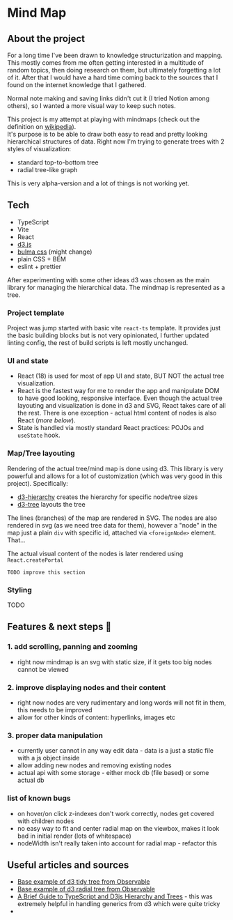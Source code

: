 # Mind Map

## About the project

For a long time I've been drawn to knowledge structurization and mapping. This mostly comes from me often getting interested in a multitude of random topics, then doing research on them, but ultimately forgetting a lot of it. After that I would have a hard time coming back to the sources that I found on the internet knowledge that I gathered.

Normal note making and saving links didn't cut it (I tried Notion among others), so I wanted a more visual way to keep such notes.

This project is my attempt at playing with mindmaps (check out the definition on [wikipedia](https://en.wikipedia.org/wiki/Mind_map)).  
It's purpose is to be able to draw both easy to read and pretty looking hierarchical structures of data.
Right now I'm trying to generate trees with 2 styles of visualization:

- standard top-to-bottom tree
- radial tree-like graph

This is very alpha-version and a lot of things is not working yet.

## Tech

- TypeScript
- Vite
- React
- [d3.js](https://d3js.org/)
- [bulma css](https://bulma.io) (might change)
- plain CSS + BEM
- eslint + prettier

After experimenting with some other ideas d3 was chosen as the main library for managing the hierarchical data. The mindmap is represented as a tree.

### Project template

Project was jump started with basic vite `react-ts` template.
It provides just the basic building blocks but is not very opinionated, I further updated linting config, the rest of build scripts is left mostly unchanged.

### UI and state

- React (18) is used for most of app UI and state, BUT NOT the actual tree visualization.  
- React is the fastest way for me to render the app and manipulate DOM to have good looking, responsive interface.
Even though the actual tree layouting and visualization is done in d3 and SVG, React takes care of all the rest. There is one exception - actual html content of nodes is also React (_more below_).
- State is handled via mostly standard React practices: POJOs and `useState` hook.

### Map/Tree layouting

Rendering of the actual tree/mind map is done using d3. This library is very powerful and allows for a lot of customization (which was very good in this project).
Specifically:

- [d3-hierarchy](https://d3js.org/d3-hierarchy/hierarchy) creates the hierarchy for specific node/tree sizes
- [d3-tree](https://d3js.org/d3-hierarchy/tree) layouts the tree

The lines (branches) of the map are rendered in SVG. The nodes are also rendered in svg (as we need tree data for them), however a "node" in the map just a plain `div` with specific id, attached via `<foreignNode>` element. That...

The actual visual content of the nodes is later rendered using `React.createPortal`

`TODO improve this section`

### Styling

TODO

## Features & next steps 🔧
### 1. add scrolling, panning and zooming
  - right now mindmap is an svg with static size, if it gets too big nodes cannot be viewed

### 2. improve displaying nodes and their content
  - right now nodes are very rudimentary and long words will not fit in them, this needs to be improved
  - allow for other kinds of content: hyperlinks, images etc

### 3. proper data manipulation
  - currently user cannot in any way edit data - data is a just a static file with a js object inside
  - allow adding new nodes and removing existing nodes
  - actual api with some storage - either mock db (file based) or some actual db 

### list of known bugs
  - on hover/on click z-indexes don't work correctly, nodes get covered with children nodes
  - no easy way to fit and center radial map on the viewbox, makes it look bad in initial render (lots of whitespace)
  - nodeWidth isn't really taken into account for radial map - refactor this

## Useful articles and sources

- [Base example of d3 tidy tree from Observable](https://observablehq.com/@d3/tree-component)
- [Base example of d3 radial tree from Observable](https://observablehq.com/@d3/radial-tree-component)
- [A Brief Guide to TypeScript and D3js Hierarchy and Trees](https://javascript.plainenglish.io/a-brief-guide-to-typescript-and-d3js-hierarchy-and-trees-f9bb45871d88) - this was extremely helpful in handling generics from d3 which were quite tricky
-
